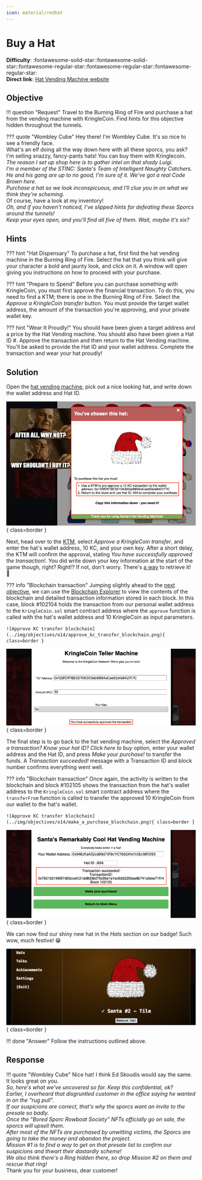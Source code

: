 ```yaml
---
icon: material/redhat
---
```



# Buy a Hat

**Difficulty**: :fontawesome-solid-star::fontawesome-solid-star::fontawesome-regular-star::fontawesome-regular-star::fontawesome-regular-star:<br/>
**Direct link**: [Hat Vending Machine website](https://prod-hats-vending.kringle.co.in/?&challenge=hats)


## Objective

!!! question "Request"
    Travel to the Burning Ring of Fire and purchase a hat from the vending machine with KringleCoin. Find hints for this objective hidden throughout the tunnels.

??? quote "Wombley Cube"
    Hey there! I'm Wombley Cube. It's so nice to see a friendly face.<br/>
    What's an elf doing all the way down here with all these sporcs, you ask?<br/>
    I'm selling snazzy, fancy-pants hats! You can buy them with Kringlecoin.<br/>
    *The reason I set up shop here is to gather intel on that shady Luigi.*<br/>
    *I'm a member of the STINC: Santa's Team of Intelligent Naughty Catchers.*<br/>
    *He and his gang are up to no good, I'm sure of it. We've got a real Code Brown here.*<br/>
    *Purchase a hat so we look inconspicuous, and I'll clue you in on what we think they're scheming.*<br/>
    Of course, have a look at my inventory!<br/>
    *Oh, and if you haven't noticed, I've slipped hints for defeating these Sporcs around the tunnels!*<br/>
    *Keep your eyes open, and you'll find all five of them. Wait, maybe it's six?*


## Hints

??? hint "Hat Dispensary"
    To purchase a hat, first find the hat vending machine in the Burning Ring of Fire. Select the hat that you think will give your character a bold and jaunty look, and click on it. A window will open giving you instructions on how to proceed with your purchase.

??? hint "Prepare to Spend"
    Before you can purchase something with KringleCoin, you must first approve the financial transaction. To do this, you need to find a KTM; there is one in the Burning Ring of Fire. Select the *Approve a KringleCoin transfer* button. You must provide the target wallet address, the amount of the transaction you're approving, and your private wallet key.

??? hint "Wear It Proudly!"
    You should have been given a target address and a price by the Hat Vending machine. You should also have been given a Hat ID #. Approve the transaction and then return to the Hat Vending machine. You'll be asked to provide the Hat ID and your wallet address. Complete the transaction and wear your hat proudly!


## Solution

Open the [hat vending machine](https://prod-hats-vending.kringle.co.in/?&challenge=hats), pick out a nice looking hat, and write down the wallet address and Hat ID.

![Pick a hat](../img/objectives/o14/pick_a_hat.png){ class=border }

Next, head over to the [KTM](https://prod-ktm.kringle.co.in/), select *Approve a KringleCoin transfer*, and enter the hat's wallet address, 10 KC, and your own key. After a short delay, the KTM will confirm the approval, stating *You have successfully approved the transaction!*. You did write down your key information at the start of the game though, right? Right!? If not, don't worry. There's [a way](../easter_eggs.md#the-discworld) to retrieve it! :santa:

??? info "Blockchain transaction"
    Jumping slightly ahead to the [next objective](./o15.md), we can use the [Blockchain Explorer](https://prod-blockbrowser.kringle.co.in/) to view the contents of the blockchain and detailed transaction information stored in each block. In this case, block #102104 holds the transaction from our personal wallet address to the `KringleCoin.sol` smart contract address where the `approve` function is called with the hat's wallet address and 10 KringleCoin as input parameters.

    ![Approve KC transfer blockchain](../img/objectives/o14/approve_kc_transfer_blockchain.png){ class=border }

![Approve KC transfer](../img/objectives/o14/approve_kc_transfer.png){ class=border }

The final step is to go back to the hat vending machine, select the *Approved a transaction? Know your hat ID? Click here to buy* option, enter your wallet address and the Hat ID, and press *Make your purchase!* to transfer the funds. A *Transaction succeeded!* message with a Transaction ID and block number confirms everything went well.

??? info "Blockchain transaction"
    Once again, the activity is written to the blockchain and block #102105 shows the transaction from the hat's wallet address to the `KringleCoin.sol` smart contract address where the `transferFrom` function is called to transfer the approved 10 KringleCoin from our wallet to the hat's wallet.

    ![Approve KC transfer blockchain](../img/objectives/o14/make_a_purchase_blockchain.png){ class=border }

![Approve KC transfer](../img/objectives/o14/make_a_purchase.png){ class=border }

We can now find our shiny new hat in the *Hats* section on our badge! Such wow, much festive! :grin:

![Shiny new hat](../img/objectives/o14/shiny_new_hat.png){ class=border }

!!! done "Answer"
    Follow the instructions outlined above.


## Response

!!! quote "Wombley Cube"
    Nice hat! I think Ed Skoudis would say the same. It looks great on you.<br/>
    *So, here's what we've uncovered so far. Keep this confidential, ok?*<br/>
    *Earlier, I overheard that disgruntled customer in the office saying he wanted in on the "rug pull".*<br/>
    *If our suspicions are correct, that's why the sporcs want an invite to the presale so badly.*<br/>
    *Once the "Bored Sporc Rowboat Society" NFTs officially go on sale, the sporcs will upsell them.*<br/>
    *After most of the NFTs are purchased by unwitting victims, the Sporcs are going to take the money and abandon the project.*<br/>
    *Mission #1 is to find a way to get on that presale list to confirm our suspicions and thwart their dastardly scheme!*<br/>
    *We also think there's a Ring hidden there, so drop Mission #2 on them and rescue that ring!*<br/>
    Thank you for your business, dear customer!
